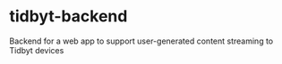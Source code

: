 # tidbyt-backend

Backend for a web app to support user-generated content streaming to Tidbyt devices
